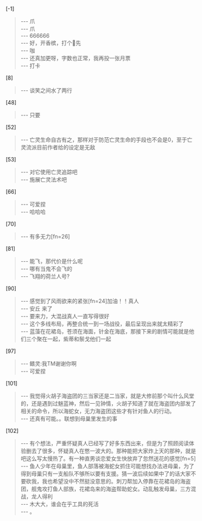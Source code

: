 
[-1] 
>--- 爪<br>
>--- 爪<br>
>--- 666666<br>
>--- 好，开香槟，打个🦶先<br>
>--- 咖<br>
>--- 还真加更呀，字数也正常，我再投一张月票<br>
>--- 打卡<br>

[8] 
>--- 谈笑之间水了两行<br>

[48] 
>--- 只要<br>

[52] 
>--- 亡灵生命自古有之，那样对于防范亡灵生命的手段也不会是0，至于亡灵流派目前作者给的设定是无敌<br>

[53] 
>--- 对它使用亡灵追踪吧<br>
>--- 施展亡灵法术吧<br>

[66] 
>--- 可爱捏<br>
>--- 哈哈哈<br>

[70] 
>--- 有多无力[fn=26]<br>

[81] 
>--- 能飞，那代价是什么呢<br>
>--- 哪有当鬼不会飞的<br>
>--- 飞翔的荷兰人号?<br>

[90] 
>--- 感觉到了风雨欲来的紧张[fn=24]加油！！真人<br>
>--- 安丘 来了<br>
>--- 要来力，大混战真人一直写得很好<br>
>--- 这个多线布局，再整合统一到一场战役，最后呈现出来就太精彩了<br>
>--- 蓝藻在花裙岛，苍须在海面，针金在海底，那接下来的剧情可能就是他们三个聚在一起，紫蒂和鬃戈他们一起<br>

[97] 
>--- 鳍灵:我TM谢谢你啊<br>
>--- 可爱捏<br>

[101] 
>--- 我觉得火胡子海盗团的三当家还是二当家，就是大修前那个叫什么风堂的，还是遇到过魅蓝神，然后一见钟情，火胡子知道了就在海盗团内部发了相关的命令，所以海蛇女，无力海盗团这些才有针对鱼人的行动。<br>
>--- 还真有可能。。联想到母巢里发生的事<br>

[102] 
>--- 有个想法，严重怀疑真人已经写了好多东西出来，但是为了照顾阅读体验删去了很多，怀疑真人在憋一波大的。那种能把大家炸上天的那种，就是吧这么写太慢热了。有一种直男谈恋爱女生快放弃了忽然送花的感觉[fn=5]<br>
>--- 鱼人少年在母巢里，鱼人部落被海蛇女抓住可能想找办法进母巢，为了得到母巢只有一支船队不够所以要有支援。猜一波后续如果中了的话大家不要砍我，我也希望没中不然挺没意思的。刺刀帮加入停靠在花裙岛的海盗团，舰鬼攻打鱼人部族，花裙岛来的海盗帮助蛇女。动乱触发母巢，三方混战，龙人得利<br>
>--- 木大大，谁会在乎工具的死活<br>
>--- 。<br>

